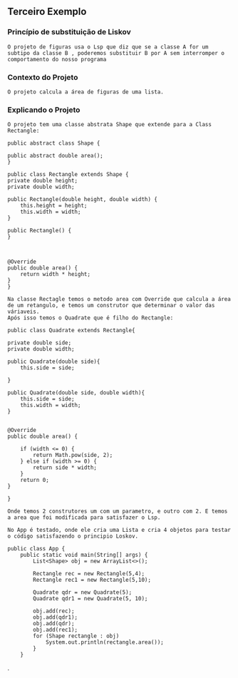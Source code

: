 ## Terceiro Exemplo

###  Princípio de substituição de Liskov 

    O projeto de figuras usa o Lsp que diz que se a classe A for um subtipo da classe B , poderemos substituir B por A sem interromper o comportamento do nosso programa

### Contexto do Projeto

    O projeto calcula a área de figuras de uma lista.

### Explicando o Projeto

    O projeto tem uma classe abstrata Shape que extende para a Class Rectangle:

    public abstract class Shape {

    public abstract double area();
    }

    public class Rectangle extends Shape {
    private double height;
    private double width;

    public Rectangle(double height, double width) {
        this.height = height;
        this.width = width;
    }

    public Rectangle() {
    }
    


    @Override
    public double area() {
        return width * height;
    }
    }

    Na classe Rectagle temos o metodo area com Override que calcula a área de um retangulo, e temos um construtor que determinar o valor das váriaveis.
    Após isso temos o Quadrate que é filho do Rectangle:

    public class Quadrate extends Rectangle{

    private double side;
    private double width;

    public Quadrate(double side){
        this.side = side;

    }

    public Quadrate(double side, double width){
        this.side = side;
        this.width = width;
    }


    @Override
    public double area() {

        if (width <= 0) {
            return Math.pow(side, 2);
        } else if (width >= 0) {
            return side * width;
        }
        return 0;
    }

    }
    
    Onde temos 2 construtores um com um parametro, e outro com 2. E temos a area que foi modificada para satisfazer o Lsp.

    No App é testado, onde ele cria uma Lista e cria 4 objetos para testar o código satisfazendo o principio Loskov.
    
    public class App {
        public static void main(String[] args) {
            List<Shape> obj = new ArrayList<>();

            Rectangle rec = new Rectangle(5,4);
            Rectangle rec1 = new Rectangle(5,10);

            Quadrate qdr = new Quadrate(5);
            Quadrate qdr1 = new Quadrate(5, 10);

            obj.add(rec);
            obj.add(qdr1);
            obj.add(qdr);
            obj.add(rec1);
            for (Shape rectangle : obj)
                System.out.println(rectangle.area());
            }
        }



.